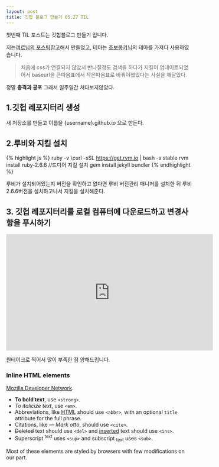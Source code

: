 ```yaml
---
layout: post
title: 깃헙 블로그 만들기 05.27 TIL
---
```



<div class="message">
  첫번째 TIL 포스트는 깃헙블로그 만들기 입니다. 
</div>

 저는<a href="https://velog.io/@shg4821/%EA%B9%83%ED%97%88%EB%B8%8C-%EB%B8%94%EB%A1%9C%EA%B7%B8-%EB%A7%8C%EB%93%A4%EA%B8%B0-1">껴르님의 포스팅</a>참고해서 만들었고, 테마는 <a href="https://wayhome25.github.io/">초보몽키</a>님의 테마를 가져다 사용하였습니다. 

> 처음에 css가 연결되지 않았서 반나절정도 검색을 하다가 지킬이 업데이트되었어서 baseurl을 큰따옴표에서 작은따옴표로 바꿔야했었다는 사실을 깨달았다. 

정말 **충격과 공포** 그래서 일주일간 쳐다보지않았다.
## 1.깃헙 레포지터리 생성

새 저장소를 만들고 이름을 {username}.github.io 으로 만든다.

## 2.루비와 지킬 설치 

{% highlight js %}
ruby -v
\curl -sSL https://get.rvm.io | bash -s stable
rvm install ruby-2.6.6
//드디어 지킬 설치
gem install jekyll bundler
{% endhighlight %}

루비가 설치되어있는지 버전을 확인하고 없다면 루비 버전관리 매니저를 설치한 뒤 루비 2.6.6버전을 설치하고나서 지킬을 설치해준다.
## 3. 깃헙 레포지터리를 로컬 컴퓨터에 다운로드하고 변경사항을 푸시하기

<iframe width="560" height="315" src="https://www.youtube.com/embed/pYgfXPoNhUg" title="YouTube video player" frameborder="0" allow="accelerometer; autoplay; clipboard-write; encrypted-media; gyroscope; picture-in-picture" allowfullscreen></iframe>

원테이크로 찍어서 많이 부족한 점 양해드립니다.

### Inline HTML elements

[Mozilla Developer Network](https://developer.mozilla.org/en-US/docs/Web/HTML/Element).

- **To bold text**, use `<strong>`.
- *To italicize text*, use `<em>`.
- Abbreviations, like <abbr title="HyperText Markup Langage">HTML</abbr> should use `<abbr>`, with an optional `title` attribute for the full phrase.
- Citations, like <cite>&mdash; Mark otto</cite>, should use `<cite>`.
- <del>Deleted</del> text should use `<del>` and <ins>inserted</ins> text should use `<ins>`.
- Superscript <sup>text</sup> uses `<sup>` and subscript <sub>text</sub> uses `<sub>`.

Most of these elements are styled by browsers with few modifications on our part.

